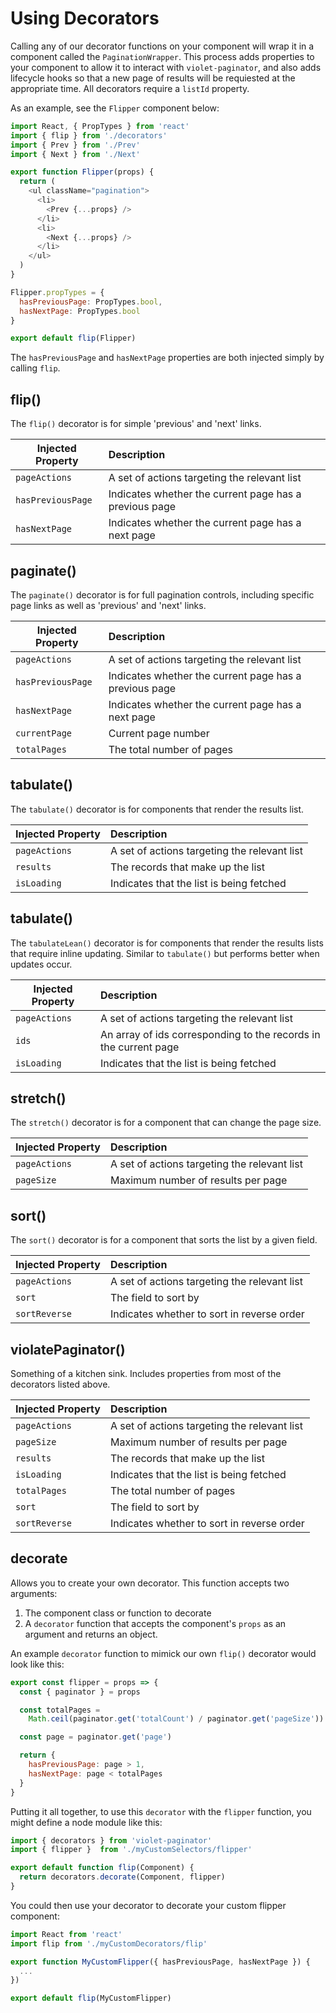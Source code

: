 # Using Decorators

Calling any of our decorator functions on your component will wrap it in a component called the `PaginationWrapper`. This process adds properties
to your component to allow it to interact with `violet-paginator`, and also adds lifecycle hooks so that a new page of results will be requiested
at the appropriate time. All decorators require a `listId` property.

As an example, see the `Flipper` component below:

```javascript
import React, { PropTypes } from 'react'
import { flip } from './decorators'
import { Prev } from './Prev'
import { Next } from './Next'

export function Flipper(props) {
  return (
    <ul className="pagination">
      <li>
        <Prev {...props} />
      </li>
      <li>
        <Next {...props} />
      </li>
    </ul>
  )
}

Flipper.propTypes = {
  hasPreviousPage: PropTypes.bool,
  hasNextPage: PropTypes.bool
}

export default flip(Flipper)
```

The `hasPreviousPage` and `hasNextPage` properties are both injected simply by calling `flip`. 

## flip()

The `flip()` decorator is for simple 'previous' and 'next' links.

Injected Property | Description
---|:---
`pageActions`|A set of actions targeting the relevant list
`hasPreviousPage`|Indicates whether the current page has a previous page
`hasNextPage`|Indicates whether the current page has a next page

## paginate()

The `paginate()` decorator is for full pagination controls, including specific page links as well as 'previous' and 'next' links.

Injected Property | Description
---|:---
`pageActions`|A set of actions targeting the relevant list
`hasPreviousPage`|Indicates whether the current page has a previous page
`hasNextPage`|Indicates whether the current page has a next page
`currentPage`|Current page number
`totalPages`|The total number of pages

## tabulate()

The `tabulate()` decorator is for components that render the results list.

Injected Property | Description
---|:---
`pageActions`|A set of actions targeting the relevant list
`results`|The records that make up the list
`isLoading`|Indicates that the list is being fetched

## tabulate()

The `tabulateLean()` decorator is for components that render the results lists that
require inline updating. Similar to `tabulate()` but performs better when updates
occur.

Injected Property | Description
---|:---
`pageActions`|A set of actions targeting the relevant list
`ids`|An array of ids corresponding to the records in the current page
`isLoading`|Indicates that the list is being fetched

## stretch()

The `stretch()` decorator is for a component that can change the page size.

Injected Property | Description
---|:---
`pageActions`|A set of actions targeting the relevant list
`pageSize`|Maximum number of results per page

## sort()

The `sort()` decorator is for a component that sorts the list by a given field.

Injected Property | Description
---|:---
`pageActions`|A set of actions targeting the relevant list
`sort`|The field to sort by
`sortReverse`|Indicates whether to sort in reverse order


## violatePaginator()

Something of a kitchen sink. Includes properties from most of the decorators listed above.

Injected Property | Description
---|:---
`pageActions`|A set of actions targeting the relevant list
`pageSize`|Maximum number of results per page
`results`|The records that make up the list
`isLoading`|Indicates that the list is being fetched
`totalPages`|The total number of pages
`sort`|The field to sort by
`sortReverse`|Indicates whether to sort in reverse order

## decorate

Allows you to create your own decorator. This function accepts two arguments:

1. The component class or function to decorate
2. A `decorator` function that accepts the component's `props` as an argument and returns an object.

An example `decorator` function to mimick our own `flip()` decorator would look like this:

```javascript
export const flipper = props => {
  const { paginator } = props

  const totalPages =
    Math.ceil(paginator.get('totalCount') / paginator.get('pageSize'))

  const page = paginator.get('page')

  return {
    hasPreviousPage: page > 1,
    hasNextPage: page < totalPages
  }
}
```

Putting it all together, to use this `decorator` with the `flipper` function, you might define a node module like this:

```javascript
import { decorators } from 'violet-paginator'
import { flipper }  from './myCustomSelectors/flipper'

export default function flip(Component) {
  return decorators.decorate(Component, flipper)
}
```

You could then use your decorator to decorate your custom flipper component:

```javascript
import React from 'react'
import flip from './myCustomDecorators/flip'

export function MyCustomFlipper({ hasPreviousPage, hasNextPage }) {
  ...
})

export default flip(MyCustomFlipper)
```
